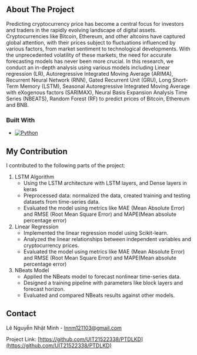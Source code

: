 <!-- Improved compatibility of back to top link: See: https://github.com/othneildrew/Best-README-Template/pull/73 -->
<a id="readme-top"></a>
<!-- ABOUT THE PROJECT -->
## About The Project

Predicting cryptocurrency price has become a central focus for investors and traders in the rapidly evolving landscape of digital assets. Cryptocurrencies like Bitcoin, Ethereum, and other altcoins have captured global attention, with their prices subject to fluctuations influenced by various factors, from market sentiment to technological developments. With the unprecedented volatility of these markets, the need for
accurate forecasting models has never been more crucial. 
In this research, we conduct an in-depth analysis using various models including Linear regression (LR), Autoregressive Integrated Moving Average (ARIMA),
Recurrent Neural Network (RNN), Gated Recurrent Unit (GRU), Long Short-Term Memory (LSTM), Seasonal
Autoregressive Integrated Moving Average with eXogenous factors (SARIMAX), Neural Basis Expansion
Analysis Time Series (NBEATS), Random Forest (RF) to predict prices of Bitcoin, Ethereum and BNB.

### Built With

* [![Python][Python]][Python-url]

<!-- CONTRIBUTING -->
## My Contribution

I contributed to the following parts of the project:

1. LSTM Algorithm
   * Using the LSTM architecture with LSTM layers, and Dense layers in keras
   * Preprocessed data: normalized the data, created training and testing datasets from time-series data.
   * Evaluated the model using metrics like MAE (Mean Absolute Error) and RMSE (Root Mean Square Error) and MAPE(Mean absolute percentage error)
2. Linear Regression
   * Implemented the linear regression model using Scikit-learn.
   * Analyzed the linear relationships between independent variables and cryptocurrency prices.
   * Evaluated the model using metrics like MAE (Mean Absolute Error) and RMSE (Root Mean Square Error) and MAPE(Mean absolute percentage error)
3. NBeats Model
   * Applied the NBeats model to forecast nonlinear time-series data.
   * Designed a training pipeline with parameters like block layers and forecast horizon.
   * Evaluated and compared NBeats results against other models.
<!-- CONTACT -->
## Contact

Lê Nguyễn Nhật Minh - lnnm121103@gmail.com

Project Link: [https://github.com/UIT21522338/PTDLKD](https://github.com/UIT21522338/PTDLKD)







<!-- MARKDOWN LINKS & IMAGES -->
<!-- https://www.markdownguide.org/basic-syntax/#reference-style-links -->
[contributors-shield]: https://img.shields.io/github/contributors/othneildrew/Best-README-Template.svg?style=for-the-badge
[contributors-url]: https://github.com/othneildrew/Best-README-Template/graphs/contributors
[forks-shield]: https://img.shields.io/github/forks/othneildrew/Best-README-Template.svg?style=for-the-badge
[forks-url]: https://github.com/othneildrew/Best-README-Template/network/members
[stars-shield]: https://img.shields.io/github/stars/othneildrew/Best-README-Template.svg?style=for-the-badge
[stars-url]: https://github.com/othneildrew/Best-README-Template/stargazers
[issues-shield]: https://img.shields.io/github/issues/othneildrew/Best-README-Template.svg?style=for-the-badge
[issues-url]: https://github.com/othneildrew/Best-README-Template/issues
[license-shield]: https://img.shields.io/github/license/othneildrew/Best-README-Template.svg?style=for-the-badge
[license-url]: https://github.com/othneildrew/Best-README-Template/blob/master/LICENSE.txt
[linkedin-shield]: https://img.shields.io/badge/-LinkedIn-black.svg?style=for-the-badge&logo=linkedin&colorB=555
[linkedin-url]: https://linkedin.com/in/othneildrew
[product-screenshot]: images/screenshot.png
[Python]: https://img.shields.io/badge/python-3670A0?style=for-the-badge&logo=python&logoColor=ffdd54
[Python-url]: https://www.python.org/
[Next.js]: https://img.shields.io/badge/next.js-000000?style=for-the-badge&logo=nextdotjs&logoColor=white
[Next-url]: https://nextjs.org/
[React.js]: https://img.shields.io/badge/React-20232A?style=for-the-badge&logo=react&logoColor=61DAFB
[React-url]: https://reactjs.org/
[Vue.js]: https://img.shields.io/badge/Vue.js-35495E?style=for-the-badge&logo=vuedotjs&logoColor=4FC08D
[Vue-url]: https://vuejs.org/
[Angular.io]: https://img.shields.io/badge/Angular-DD0031?style=for-the-badge&logo=angular&logoColor=white
[Angular-url]: https://angular.io/
[Svelte.dev]: https://img.shields.io/badge/Svelte-4A4A55?style=for-the-badge&logo=svelte&logoColor=FF3E00
[Svelte-url]: https://svelte.dev/
[Laravel.com]: https://img.shields.io/badge/Laravel-FF2D20?style=for-the-badge&logo=laravel&logoColor=white
[Laravel-url]: https://laravel.com
[Bootstrap.com]: https://img.shields.io/badge/Bootstrap-563D7C?style=for-the-badge&logo=bootstrap&logoColor=white
[Bootstrap-url]: https://getbootstrap.com
[JQuery.com]: https://img.shields.io/badge/jQuery-0769AD?style=for-the-badge&logo=jquery&logoColor=white
[JQuery-url]: https://jquery.com 
